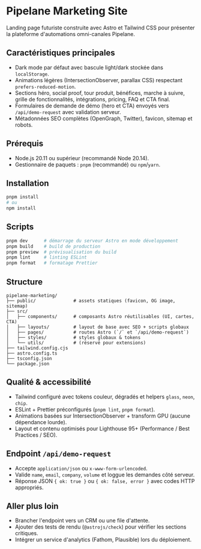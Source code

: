 # Pipelane Marketing Site

Landing page futuriste construite avec Astro et Tailwind CSS pour présenter la plateforme d'automations omni-canales Pipelane.

## Caractéristiques principales
- Dark mode par défaut avec bascule light/dark stockée dans `localStorage`.
- Animations légères (IntersectionObserver, parallax CSS) respectant `prefers-reduced-motion`.
- Sections héro, social proof, tour produit, bénéfices, marche à suivre, grille de fonctionnalités, intégrations, pricing, FAQ et CTA final.
- Formulaires de demande de démo (hero et CTA) envoyés vers `/api/demo-request` avec validation serveur.
- Métadonnées SEO complètes (OpenGraph, Twitter), favicon, sitemap et robots.

## Prérequis
- Node.js 20.11 ou supérieur (recommandé Node 20.14).
- Gestionnaire de paquets : `pnpm` (recommandé) ou `npm`/`yarn`.

## Installation
```bash
pnpm install
# ou
npm install
```

## Scripts
```bash
pnpm dev      # démarrage du serveur Astro en mode développement
pnpm build    # build de production
pnpm preview  # prévisualisation du build
pnpm lint     # linting ESLint
pnpm format   # formatage Prettier
```

## Structure
```
pipelane-marketing/
├── public/              # assets statiques (favicon, OG image, sitemap)
├── src/
│   ├── components/      # composants Astro réutilisables (UI, cartes, CTA)
│   ├── layouts/         # layout de base avec SEO + scripts globaux
│   ├── pages/           # routes Astro (`/` et `/api/demo-request`)
│   ├── styles/          # styles globaux & tokens
│   └── utils/           # (réservé pour extensions)
├── tailwind.config.cjs
├── astro.config.ts
├── tsconfig.json
└── package.json
```

## Qualité & accessibilité
- Tailwind configuré avec tokens couleur, dégradés et helpers `glass`, `neon`, `chip`.
- ESLint + Prettier préconfigurés (`pnpm lint`, `pnpm format`).
- Animations basées sur IntersectionObserver + transform GPU (aucune dépendance lourde).
- Layout et contenu optimisés pour Lighthouse 95+ (Performance / Best Practices / SEO).

## Endpoint `/api/demo-request`
- Accepte `application/json` ou `x-www-form-urlencoded`.
- Valide `name`, `email`, `company`, `volume` et loggue les demandes côté serveur.
- Réponse JSON `{ ok: true }` ou `{ ok: false, error }` avec codes HTTP appropriés.

## Aller plus loin
- Brancher l'endpoint vers un CRM ou une file d'attente.
- Ajouter des tests de rendu (`@astrojs/check`) pour vérifier les sections critiques.
- Intégrer un service d'analytics (Fathom, Plausible) lors du déploiement.
